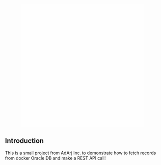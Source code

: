 <p align="center"><img src="https://github.com/sramjee/_git/blob/main/eclipse-workspace/test-refresh/src/main/resources/images/Origami%20creation%20of%20a%20bird.gif?raw=true" height="400"></p>

## Introduction

This is a small project from AdArj Inc. to demonstrate how to fetch records from docker Oracle DB and make a REST API call!